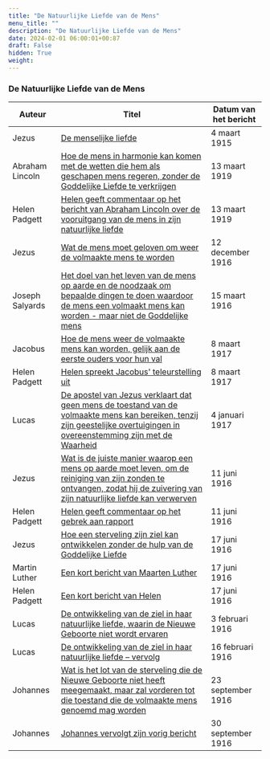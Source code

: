 ```yaml
---
title: "De Natuurlijke Liefde van de Mens"
menu_title: ""
description: "De Natuurlijke Liefde van de Mens"
date: 2024-02-01 06:00:01+00:87
draft: False
hidden: True
weight:
---
```

### De Natuurlijke Liefde van de Mens

**Auteur** | **Titel** | **Datum van het bericht**
---|---|---
Jezus | [De menselijke liefde](/1-nl-padgett-messages/1-4-nl-padgett-messages-by-date/1-4-2-nl-padgett-messages-1915-1/nl-1915-3-4-1-jep-jesus/) | 4 maart 1915
Abraham Lincoln | [Hoe de mens in harmonie kan komen met de wetten die hem als geschapen mens regeren, zonder de Goddelijke Liefde te verkrijgen](/1-nl-padgett-messages/1-4-nl-padgett-messages-by-date/1-4-7-nl-padgett-messages-1919/nl-1919-3-13-1-jep-abraham-lincoln/) | 13 maart 1919
Helen Padgett | [Helen geeft commentaar op het bericht van Abraham Lincoln over de vooruitgang van de mens in zijn natuurlijke liefde](/1-nl-padgett-messages/1-4-nl-padgett-messages-by-date/1-4-7-nl-padgett-messages-1919/nl-1919-3-13-2-jep-helen-padgett/) | 13 maart 1919
Jezus | [Wat de mens moet geloven om weer de volmaakte mens te worden](/1-nl-padgett-messages/1-4-nl-padgett-messages-by-date/1-4-4-nl-padgett-messages-1916/nl-1916-12-12-1-jep-jesus/) | 12 december 1916
Joseph Salyards | [Het doel van het leven van de mens op aarde en de noodzaak om bepaalde dingen te doen waardoor de mens een volmaakt mens kan worden - maar niet de Goddelijke mens](/1-nl-padgett-messages/1-4-nl-padgett-messages-by-date/1-4-4-nl-padgett-messages-1916/nl-1916-3-15-1-jep-joseph-salyards/) | 15 maart 1916
Jacobus | [Hoe de mens weer de volmaakte mens kan worden, gelijk aan de eerste ouders voor hun val](/1-nl-padgett-messages/1-4-nl-padgett-messages-by-date/1-4-5-nl-padgett-messages-1917/nl-1917-3-8-1-jep-st-james/) | 8 maart 1917
Helen Padgett | [Helen spreekt Jacobus' teleurstelling uit](/1-nl-padgett-messages/1-4-nl-padgett-messages-by-date/1-4-5-nl-padgett-messages-1917/nl-1917-3-8-2-jep-helen-padgett/) | 8 maart 1917
Lucas | [De apostel van Jezus verklaart dat geen mens de toestand van de volmaakte mens kan bereiken, tenzij zijn geestelijke overtuigingen in overeenstemming zijn met de Waarheid](/1-nl-padgett-messages/1-4-nl-padgett-messages-by-date/1-4-5-nl-padgett-messages-1917/nl-1917-1-4-1-jep-st-luke/) | 4 januari 1917
Jezus | [Wat is de juiste manier waarop een mens op aarde moet leven, om de reiniging van zijn zonden te ontvangen, zodat hij de zuivering van zijn natuurlijke liefde kan verwerven](/1-nl-padgett-messages/1-4-nl-padgett-messages-by-date/1-4-4-nl-padgett-messages-1916/nl-1916-6-11-1-jep-jesus/) | 11 juni 1916
Helen Padgett | [Helen geeft commentaar op het gebrek aan rapport](/1-nl-padgett-messages/1-4-nl-padgett-messages-by-date/1-4-4-nl-padgett-messages-1916/nl-1916-6-11-2-jep-helen-padgett/) | 11 juni 1916
Jezus | [Hoe een sterveling zijn ziel kan ontwikkelen zonder de hulp van de Goddelijke Liefde](/1-nl-padgett-messages/1-4-nl-padgett-messages-by-date/1-4-4-nl-padgett-messages-1916/nl-1916-6-17-1-jep-jesus/) | 17 juni 1916
Martin Luther | [Een kort bericht van Maarten Luther](/1-nl-padgett-messages/1-4-nl-padgett-messages-by-date/1-4-4-nl-padgett-messages-1916/nl-1916-6-17-2-jep-martin-luther/) | 17 juni 1916
Helen Padgett | [Een kort bericht van Helen](/1-nl-padgett-messages/1-4-nl-padgett-messages-by-date/1-4-4-nl-padgett-messages-1916/nl-1916-6-17-3-jep-helen-padgett/) | 17 juni 1916
Lucas | [De ontwikkeling van de ziel in haar natuurlijke liefde, waarin de Nieuwe Geboorte niet wordt ervaren](/1-nl-padgett-messages/1-4-nl-padgett-messages-by-date/1-4-4-nl-padgett-messages-1916/nl-1916-2-3-1-jep-st-luke/) | 3 februari 1916
Lucas | [De ontwikkeling van de ziel in haar natuurlijke liefde – vervolg](/1-nl-padgett-messages/1-4-nl-padgett-messages-by-date/1-4-4-nl-padgett-messages-1916/nl-1916-2-16-1-jep-st-luke/) | 16 februari 1916
Johannes | [Wat is het lot van de sterveling die de Nieuwe Geboorte niet heeft meegemaakt, maar zal vorderen tot die toestand die de volmaakte mens genoemd mag worden](/1-nl-padgett-messages/1-4-nl-padgett-messages-by-date/1-4-4-nl-padgett-messages-1916/nl-1916-9-23-1-jep-st-john/) | 23 september 1916
Johannes | [Johannes vervolgt zijn vorig bericht](/1-nl-padgett-messages/1-4-nl-padgett-messages-by-date/1-4-4-nl-padgett-messages-1916/nl-1916-9-30-1-jep-st-john/) | 30 september 1916
